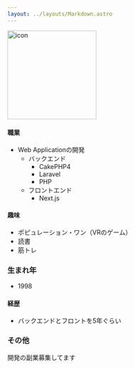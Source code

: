 ```yaml
---
layout: ../layouts/Markdown.astro
---
```

<img src="/ijij.webp" alt="icon" style="width: 200px">

#### 職業
- Web Applicationの開発
    - バックエンド
        - CakePHP4
        - Laravel
        - PHP
    - フロントエンド
        - Next.js

#### 趣味
- ポピュレーション・ワン（VRのゲーム）
- 読書
- 筋トレ

### 生まれ年
- 1998

#### 経歴
- バックエンドとフロントを5年ぐらい

### その他
開発の副業募集してます
